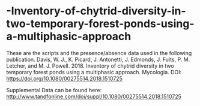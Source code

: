 # -Inventory-of-chytrid-diversity-in-two-temporary-forest-ponds-using-a-multiphasic-approach
These are the scripts and the presence/absence data used in the following publication.
Davis, W. J., K. Picard, J. Antonetti, J. Edmonds, J. Fults, P. M. Letcher, and M. J. Powell. 2018.  Inventory of chytrid diversity in two temporary forest ponds using a multiphasic approach. Mycologia. DOI: https://doi.org/10.1080/00275514.2018.1510725

Supplemental Data can be found here: http://www.tandfonline.com/doi/suppl/10.1080/00275514.2018.1510725
